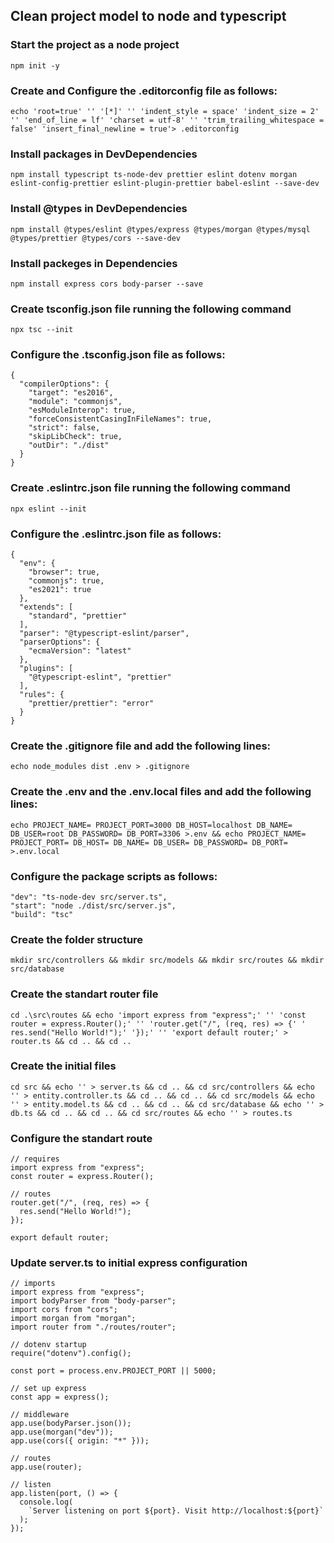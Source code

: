 ## Clean project model to node and typescript

### Start the project as a node project

```
npm init -y
```

### Create and Configure the .editorconfig file as follows:

```
echo 'root=true' '' '[*]' '' 'indent_style = space' 'indent_size = 2' '' 'end_of_line = lf' 'charset = utf-8' '' 'trim_trailing_whitespace = false' 'insert_final_newline = true'> .editorconfig
```

### Install packages in DevDependencies

```
npm install typescript ts-node-dev prettier eslint dotenv morgan eslint-config-prettier eslint-plugin-prettier babel-eslint --save-dev
```

### Install @types in DevDependencies
```
npm install @types/eslint @types/express @types/morgan @types/mysql @types/prettier @types/cors --save-dev
```

### Install packeges in Dependencies
```
npm install express cors body-parser --save
```

### Create tsconfig.json file running the following command

```
npx tsc --init
```

### Configure the .tsconfig.json file as follows:

```
{
  "compilerOptions": {
    "target": "es2016",
    "module": "commonjs",
    "esModuleInterop": true,
    "forceConsistentCasingInFileNames": true,
    "strict": false,
    "skipLibCheck": true,
    "outDir": "./dist"
  }
}
```

### Create .eslintrc.json file running the following command

```
npx eslint --init
```

### Configure the .eslintrc.json file as follows:

```
{
  "env": {
    "browser": true,
    "commonjs": true,
    "es2021": true
  },
  "extends": [
    "standard", "prettier"
  ],
  "parser": "@typescript-eslint/parser",
  "parserOptions": {
    "ecmaVersion": "latest"
  },
  "plugins": [
    "@typescript-eslint", "prettier"
  ],
  "rules": {
    "prettier/prettier": "error"
  }
}
```

### Create the .gitignore file and add the following lines:

```
echo node_modules dist .env > .gitignore
```

### Create the .env and the .env.local files and add the following lines:

```
echo PROJECT_NAME= PROJECT_PORT=3000 DB_HOST=localhost DB_NAME= DB_USER=root DB_PASSWORD= DB_PORT=3306 >.env && echo PROJECT_NAME= PROJECT_PORT= DB_HOST= DB_NAME= DB_USER= DB_PASSWORD= DB_PORT= >.env.local
```

### Configure the package scripts as follows:

```
"dev": "ts-node-dev src/server.ts",
"start": "node ./dist/src/server.js",
"build": "tsc"
```

### Create the folder structure
```
mkdir src/controllers && mkdir src/models && mkdir src/routes && mkdir src/database
```

### Create the standart router file
```
cd .\src\routes && echo 'import express from "express";' '' 'const router = express.Router();' '' 'router.get("/", (req, res) => {' '  res.send("Hello World!");' '});' '' 'export default router;' > router.ts && cd .. && cd ..
```


### Create the initial files
```
cd src && echo '' > server.ts && cd .. && cd src/controllers && echo '' > entity.controller.ts && cd .. && cd .. && cd src/models && echo '' > entity.model.ts && cd .. && cd .. && cd src/database && echo '' > db.ts && cd .. && cd .. && cd src/routes && echo '' > routes.ts
```

### Configure the standart route
```
// requires
import express from "express";
const router = express.Router();

// routes
router.get("/", (req, res) => {
  res.send("Hello World!");
});

export default router;
```

### Update server.ts to initial express configuration
```
// imports
import express from "express";
import bodyParser from "body-parser";
import cors from "cors";
import morgan from "morgan";
import router from "./routes/router";

// dotenv startup
require("dotenv").config();

const port = process.env.PROJECT_PORT || 5000;

// set up express
const app = express();

// middleware
app.use(bodyParser.json());
app.use(morgan("dev"));
app.use(cors({ origin: "*" }));

// routes
app.use(router);

// listen
app.listen(port, () => {
  console.log(
    `Server listening on port ${port}. Visit http://localhost:${port}`
  );
});

```
